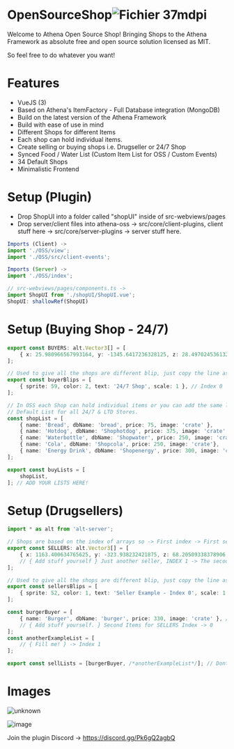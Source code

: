 # OpenSourceShop![Fichier 37mdpi](https://user-images.githubusercontent.com/82890183/148142146-ba173e98-4c11-47d9-95da-6d83de2608af.png)

Welcome to Athena Open Source Shop! 
Bringing Shops to the Athena Framework as absolute free and open source solution licensed as MIT. 

So feel free to do whatever you want!

# Features
- VueJS (3)
- Based on Athena's ItemFactory - Full Database integration (MongoDB)
- Build on the latest version of the Athena Framework
- Build with ease of use in mind
- Different Shops for different Items 
- Each shop can hold individual items.
- Create selling or buying shops i.e. Drugseller or 24/7 Shop
- Synced Food / Water List (Custom Item List for OSS / Custom Events)
- 34 Default Shops
- Minimalistic Frontend

# Setup (Plugin)

- Drop ShopUI into a folder called "shopUI" inside of src-webviews/pages
- Drop server/client files into athena-oss -> src/core/client-plugins, client stuff here -> src/core/server-plugins -> server stuff here.

```typescript
Imports (Client) ->
import './OSS/view';
import './OSS/src/client-events';

Imports (Server) ->
import './OSS/index';

// src-webviews/pages/components.ts ->
import ShopUI from './shopUI/ShopUI.vue';
ShopUI: shallowRef(ShopUI)
```
# Setup (Buying Shop - 24/7)
```typescript
export const BUYERS: alt.Vector3[] = [
    { x: 25.980966567993164, y: -1345.6417236328125, z: 28.497024536132812 } as alt.Vector3, // Index 0
];

// Used to give all the shops are different blip, just copy the line as often as you need it.
export const buyerBlips = [
    { sprite: 59, color: 2, text: '24/7 Shop', scale: 1 }, // Index 0
];

// In OSS each Shop can hold individual items or you can add the same list to a few more stores over and over again.
// Default List for all 24/7 & LTD Stores.
const shopList = [
    { name: 'Bread', dbName: 'bread', price: 75, image: 'crate' },
    { name: 'Hotdog', dbName: 'Shophotdog', price: 375, image: 'crate' },
    { name: 'Waterbottle', dbName: 'Shopwater', price: 250, image: 'crate' },
    { name: 'Cola', dbName: 'Shopcola', price: 250, image: 'crate'},
    { name: 'Energy Drink', dbName: 'Shopenergy', price: 300, image: 'crate'}
];

export const buyLists = [
    shopList,
]; // ADD YOUR LISTS HERE!
```

# Setup (Drugsellers)
```typescript
import * as alt from 'alt-server';

// Shops are based on the index of arrays so -> First index -> First sellList
export const SELLERS: alt.Vector3[] = [
    { x: 1163.400634765625, y: -323.938232421875, z: 68.20509338378906 } as alt.Vector3 // SELLER (SHOP-POS) INDEX -> 0
    // { Add stuff yourself } Just another seller, INDEX 1 -> The secoond list will get into this position.
];

// Used to give all the shops are different blip, just copy the line as often as you need it.
export const sellersBlips = [
    { sprite: 52, color: 1, text: 'Seller Example - Index 0', scale: 1 }, // Index 0
];

const burgerBuyer = [
    { name: 'Burger', dbName: 'burger', price: 330, image: 'crate' }, // SellList INDEX -> 0
    // { Add stuff yourself. } Second Items for SELLERS Index -> 0
];
const anotherExampleList = [
    // { Fill me! } -> Index 1
];

export const sellLists = [burgerBuyer, /*anotherExampleList*/]; // Dont forget to add custom item lists here

```

# Images
![unknown](https://user-images.githubusercontent.com/82890183/148910952-470985fe-5fed-41ed-8b87-08c9977f71c2.png)

![image](https://user-images.githubusercontent.com/82890183/148634183-00270cd2-ba69-4a46-94ba-58434967c890.png)

Join the plugin Discord -> https://discord.gg/Pk6gQ2agbQ
